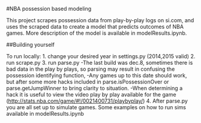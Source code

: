 #NBA possession based modeling

This project scrapes possession data from play-by-play logs on si.com, and uses the scraped data to create a model that predicts outcomes of NBA games.  More description of the model is available in modelResults.ipynb.

##Building yourself

To run locally:
	1. change your desired year in settings.py (2014,2015 valid)
	2. run scrape.py
	3. run parse.py
		-The last build was dec.8, sometimes there is bad data in the play by plays, so parsing may result in confusing the possession identifying function,
		-Any games up to this date should work, but after some more hacks included in parse.isPossessionOver or parse.getJumpWinner to bring clarity to situation.
		-When determining a hack it is useful to view the video play by play available for the game (http://stats.nba.com/game/#!/0021400731/playbyplay/)
	4. After parse.py you are all set up to simulate games. Some examples on how to run sims available in modelResults.ipynb
	